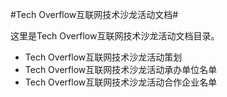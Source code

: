 #Tech Overflow互联网技术沙龙活动文档#

这里是Tech Overflow互联网技术沙龙活动文档目录。

* Tech Overflow互联网技术沙龙活动策划
* Tech Overflow互联网技术沙龙活动承办单位名单
* Tech Overflow互联网技术沙龙活动合作企业名单